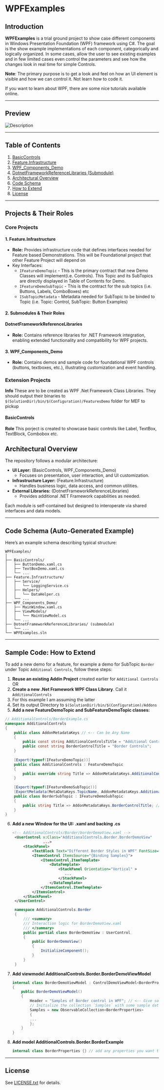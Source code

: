 # WPFExamples

## Introduction
<!--
**WPFExamples** showcases implementations of various components in the Windows Presentation Foundation (WPF) framework using C#. The repository is designed to help developers understand, extend, and apply WPF concepts in their own projects. Each subproject demonstrates best practices for building UI controls, infrastructure features, and integration with .NET Framework libraries.
-->

**WPFExamples** is a trial ground project to show case different components in Windows Presentation Foundation (WPF) framework using C#.
The goal is the show example implementations of each component, categorically and logically organized. In some cases, allow  the user to see existing examples and in few limited cases even control the parameters and see how the changes look in real time for simple Controls.

**Note**: The primary purpose is to get a look and feel on how an UI element is visible and how we can control it. Not learn how to code it.

If you want to learn about WPF, there are some nice tutorials available online.

---
## Preview

![Description](Images/WPF_Examples_Demo.gif)

---

## Table of Contents

1. [BasicControls](#basiccontrols)
2. [Feature.Infrastructure](#featureinfrastructure)
3. [WPF_Components_Demo](#wpfcomponentsdemo)
4. [DotnetFrameworkReferenceLibraries (Submodule)](#dotnetframeworkreferencelibraries-submodule)
5. [Architectural Overview](#architectural-overview)
6. [Code Schema](#code-schema)
7. [How to Extend](#how-to-extend)
8. [License](#license)

---

## Projects & Their Roles

### Core Projects

#### 1. Feature.Infrastructure
- **Role:** Provides infrastructure code that defines interfaces needed for Feature based Demonstrations. This will be Foundational project that other Feature Project will depend on
- Key Interfaces:
  * `IFeatureDemoTopic` - This is the primary contract that new Demo Classes will implement(i.e. Controls). This Topic and its SubTopics are directly displayed in Table of Contents for Demo.
  * `IFeatureDemoSubTopic` - This is the contract for the sub topics (i.e. Buttons, Labels, ComboBoxes) etc
  * `ISubTopicMetadata` - Metadata needed for SubTopic to be binded to Topic (i.e. Topic: Control, SubTopic: Button Examples)

#### 2. Submodules & Their Roles

#### DotnetFrameworkReferenceLibraries
- **Role:** Contains reference libraries for .NET Framework integration, enabling extended functionality and compatibility for WPF projects.

#### 3. WPF_Components_Demo
- **Role:** Contains demos and sample code for foundational WPF controls (buttons, textboxes, etc.), illustrating customization and event handling.

### Extension Projects
**Info** These are to be created as WPF .Net Framework Class Libraries. They should output their binaries to `$(SolutionDir)/bin/$(Configuration)/FeaturesDemo` folder for MEF to pickup

#### BasicControls
**Role** This porject is created to showcase basic controls like Label, TextBox, TextBlock, Combobox etc.

## Architectural Overview

The repository follows a modular architecture:

- **UI Layer:** (BasicControls, WPF_Components_Demo)
  - Focuses on presentation, user interaction, and UI customization.
- **Infrastructure Layer:** (Feature.Infrastructure)
  - Handles business logic, data access, and common utilities.
- **External Libraries:** (DotnetFrameworkReferenceLibraries)
  - Provides additional .NET Framework capabilities as needed.

Each module is self-contained but designed to interoperate via shared interfaces and data models.

---

## Code Schema (Auto-Generated Example)

Here’s an example schema describing typical structure:

```
WPFExamples/
│
├── BasicControls/
│   ├── ButtonDemo.xaml.cs
│   ├── TextBoxDemo.xaml.cs
│   └── ...
├── Feature.Infrastructure/
│   ├── Service/
│   │   └── LoggingService.cs
│   ├── Helpers/
│   │   └── DataHelper.cs
│   └── ...
├── WPF_Components_Demo/
│   ├── MainWindow.xaml.cs
│   ├── ViewModels/
│   │   └── MainViewModel.cs
│   └── ...
├── DotnetFrameworkReferenceLibraries/ (submodule)
│   └── ...
└── WPFExamples.sln
```

---

## Sample Code: How to Extend

To add a new demo for a feature, for example a demo for SubTopic `Border` under Topic `Additional Controls`, follow these steps:

1. **Reuse an existing Addin Project** created earlier for `Additional Controls` OR
2. **Create a new .Net Framework WPF Class Library**. Call it `AdditionalControls`
3. For this example I am assuming the latter
4. Set its output Directory to `$(SolutionDir)/bin/$(Configuration)/Addons`
5. **Add a new FeatureDemoTopic and SubFeatureDemoTopic classes:**
  ```csharp
  // AdditionalControls/BorderExample.cs
  namespace AdditionalControls
  {
      public class AddonMetadataKeys // <-- Can be Any Name
      {
          public const string AdditionalControlsTitle = "Additional Controls";
          public const string BorderControlTitle = "Border Controls";
      }
      
      [Export(typeof(IFeatureDemoTopic))]
      public class AdditionalControls : FeatureDemoTopic
      {
          public override string Title => AddonMetadataKeys.AdditionalControlsTitle; // <-- Topic Name
      }
      
      [Export(typeof(IFeatureDemoSubTopic))]
      [ExportMetadata(MetaDataKeys.TopicName, AddonMetadataKeys.AdditionalControlsTitle)] // <-- pass Topic Name
      public class BorderSubTopic : IFeatureDemoSubTopic
      {
          public string Title => AddonMetadataKeys.BorderControlTitle; // <-- Set the SubTopic, aka Control Name
      }
  }
  ```
6. **Add a new Window for the UI: .xaml and backing .cs**
   ```xml
   <!-- AdditionalControls/Border/borderDemoView.xaml -->
    <UserControl x:Class="AdditionalControls.Border.BorderDemoView"
                 ...>
        <StackPanel>
            <TextBlock Text="Different Border Styles in WPF" FontSize="18" FontWeight="Bold" Margin="0,0,0,10" HorizontalAlignment="Center"/>
            <ItemsControl ItemsSource="{Binding Samples}">
                <ItemsControl.ItemTemplate>
                    <DataTemplate>
                        <StackPanel Orientation="Vertical" >
                           ...
                        </StackPanel>
                    </DataTemplate>
                </ItemsControl.ItemTemplate>                
            </ItemsControl>
        </StackPanel>
    </UserControl>
   ```

   ```C#
    namespace AdditionalControls.Border
    {
        /// <summary>
        /// Interaction logic for BorderDemoView.xaml
        /// </summary>
        public partial class BorderDemoView : UserControl
        {
            public BorderDemoView()
            {
                InitializeComponent();
            }
        }
    }
   ```
7. **Add viewmodel AdditionalControls.Border.BorderDemoViewModel**
   ````C#
   internal class BorderDemoViewModel : ControlDemoViewModel<BorderProperties>
   {
       public BorderDemoViewModel()
       {
           Header = "Samples of Border control in WPF"; // <-- Give some text as header
           // Initialize the collection `Samples` with some sample data
           Samples = new ObservableCollection<BorderProperties>
           {
           ...
           };
       }
   }
   ````
8. **Add model AdditionalControls.Border.BorderExample**
   ````C#
   internal class BorderProperties {} // add any properties you want to control
   ````
---

## License

See [LICENSE.txt](https://github.com/sreee2001/WPFExamples/blob/master/LICENSE.txt) for details.
